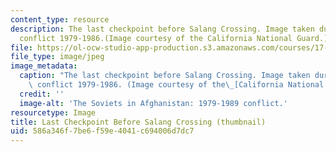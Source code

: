 ```yaml
---
content_type: resource
description: The last checkpoint before Salang Crossing. Image taken during the Soviet-Afghanistan
  conflict 1979-1986.(Image courtesy of the California National Guard.)
file: https://ol-ocw-studio-app-production.s3.amazonaws.com/courses/17-436-territorial-conflict-fall-2004/586a346f7be6f59e4041c694006d7dc7_17-436f04-th.jpg
file_type: image/jpeg
image_metadata:
  caption: "The last checkpoint before Salang Crossing. Image taken during the Soviet-Afghanistan\
    \ conflict 1979-1986. (Image courtesy of the\_[California National Guard](http://breakingdefense.com/2014/03/national-guard-commanders-rise-in-revolt-against-active-army-mg-ross-questions-guard-combat-role/).)"
  credit: ''
  image-alt: 'The Soviets in Afghanistan: 1979-1989 conflict.'
resourcetype: Image
title: Last Checkpoint Before Salang Crossing (thumbnail)
uid: 586a346f-7be6-f59e-4041-c694006d7dc7
---
```

